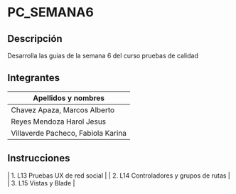 # PC_SEMANA6
## Descripción
Desarrolla las guias de la semana 6 del curso pruebas de calidad
## Integrantes 
| Apellidos y nombres | 
|---------------------|
|Chavez Apaza, Marcos Alberto |      
|Reyes Mendoza Harol Jesus |      
|Villaverde Pacheco, Fabiola Karina  |

## Instrucciones
| 1. L13 Pruebas UX de red social |
| 2. L14 Controladores y grupos de rutas |
| 3. L15 Vistas y Blade |

